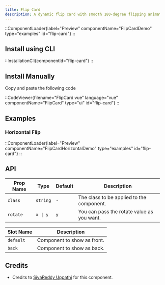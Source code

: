 ```yaml
---
title: Flip Card
description: A dynamic flip card with smooth 180-degree flipping animations along both the X and Y axes, providing an engaging and interactive visual effect.
---
```


::ComponentLoader{label="Preview" componentName="FlipCardDemo" type="examples" id="flip-card"}
::

## Install using CLI

::InstallationCli{componentId="flip-card"}
::

## Install Manually

Copy and paste the following code

::CodeViewer{filename="FlipCard.vue" language="vue" componentName="FlipCard" type="ui" id="flip-card"}
::

## Examples

### Horizontal Flip

::ComponentLoader{label="Preview" componentName="FlipCardHorizontalDemo" type="examples" id="flip-card"}
::

## API

| Prop Name | Type     | Default | Description                                |
| --------- | -------- | ------- | ------------------------------------------ |
| `class`   | `string` | `-`     | The class to be applied to the component.  |
| `rotate`  | `x \| y` | `y`     | You can pass the rotate value as you want. |

| Slot Name | Description                 |
| --------- | --------------------------- |
| `default` | Component to show as front. |
| `back`    | Component to show as back.  |

## Credits

- Credits to [SivaReddy Uppathi](https://github.com/sivareddyuppathi) for this component.
